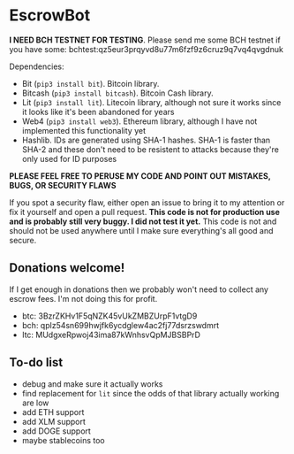 # EscrowBot


**I NEED BCH TESTNET FOR TESTING**. Please send me some BCH testnet if you have some: bchtest:qz5eur3prqyvd8u77m6fzf9z6cruz9q7vq4qvgdnuk

Dependencies:

- Bit (`pip3 install bit`). Bitcoin library.
- Bitcash (`pip3 install bitcash`). Bitcoin Cash library.
- Lit (`pip3 install lit`). Litecoin library, although not sure it works since it looks like it's been abandoned for years
- Web4 (`pip3 install web3`). Ethereum library, although I have not implemented this functionality yet
- Hashlib. IDs are generated using SHA-1 hashes. SHA-1 is faster than SHA-2 and these don't need to be resistent to attacks because they're only used for ID purposes

**PLEASE FEEL FREE TO PERUSE MY CODE AND POINT OUT MISTAKES, BUGS, OR SECURITY FLAWS**

If you spot a security flaw, either open an issue to bring it to my attention or fix it yourself and open a pull request. **This code is not for production use and is probably still very buggy. I did not test it yet.** This code is not and should not be used anywhere until I make sure everything's all good and secure.

## Donations welcome!

If I get enough in donations then we probably won't need to collect any escrow fees. I'm not doing this for profit.

- btc: 3BzrZKHv1F5qNZK45vUkZMBZUrpF1vtgD9
- bch: qplz54sn699hwjfk6ycdglew4ac2fj77dsrzswdmrt
- ltc: MUdgxeRpwoj43ima87kWnhsvQpMJBSBPrD


## To-do list

- debug and make sure it actually works
- find replacement for `lit` since the odds of that library actually working are low
- add ETH support
- add XLM support
- add DOGE support
- maybe stablecoins too
